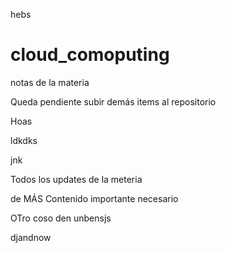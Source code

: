 hebs
# cloud_comoputing
notas de la materia

Queda pendiente subir demás items al repositorio

Hoas

ldkdks

 jnk

 Todos los updates de la meteria

 de MÁS Contenido importante necesario


OTro coso den unbensjs

djandnow
 
